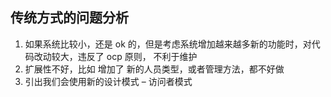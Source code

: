 ## 传统方式的问题分析

1.  如果系统比较小，还是 ok 的，但是考虑系统增加越来越多新的功能时，对代码改动较大，违反了 ocp 原则， 不利于维护
2.  扩展性不好，比如 增加了 新的人员类型，或者管理方法，都不好做
3.  引出我们会使用新的设计模式 – 访问者模式